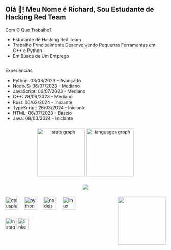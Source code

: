 <h2 align="left">Olá 👋! Meu Nome é Richard, Sou Estudante de Hacking Red Team</h2>

Com O Que Trabalho?
- Estudante de Hacking Red Team
- Trabalho Principalmente Desenvolvendo Pequenas Ferramentas em C++ e Python
- Em Busca de Um Emprego

##

Experiências
- Python: 03/03/2023 - Avançado
- NodeJS: 06/07/2023 - Mediano
- JavaScript: 06/07/2023 - Mediano
- C++: 28/09/2023 - Mediano
- Rust: 06/02/2024 - Iniciante
- TypeScript: 26/03/2024 - Iniciante
- HTML: 06/07/2023 - Báscio
- Java: 08/03/2024 - Iniciante

###

<div align="center">
  <img src="https://github-readme-stats.vercel.app/api?username=chaoticofchaos&hide_title=false&hide_rank=false&show_icons=true&include_all_commits=true&count_private=true&disable_animations=false&theme=dark&locale=pt-br&hide_border=true&order=1" height="150" alt="stats graph"  />
  <img src="https://github-readme-stats.vercel.app/api/top-langs?username=chaoticofchaos&locale=pt-br&hide_title=false&layout=compact&card_width=320&langs_count=5&theme=dark&hide_border=true&order=2" height="150" alt="languages graph"  />
</div>

###

<div align="center">
  <img src="https://profile-counter.glitch.me/chaoticofchaos/count.svg?"  />
</div>

###

<img align="right" height="150" src="https://i.pinimg.com/originals/ab/43/b8/ab43b8a12fc38e2e4772802aaa428483.png"  />

###

<div align="left">
  <img src="https://cdn.jsdelivr.net/gh/devicons/devicon/icons/cplusplus/cplusplus-original.svg" height="40" alt="cplusplus logo"  />
  <img width="12" />
  <img src="https://cdn.jsdelivr.net/gh/devicons/devicon/icons/python/python-original.svg" height="40" alt="python logo"  />
  <img width="12" />
  <img src="https://skillicons.dev/icons?i=nodejs" height="40" alt="nodejs logo"  />
  <img width="12" />
  <img src="https://cdn.jsdelivr.net/gh/devicons/devicon/icons/linux/linux-original.svg" height="40" alt="linux logo"  />
</div>

###

<div align="left">
  <a href="https://instagram.com/chaoticofchaos_kaos/" target="_blank"><img src="https://img.shields.io/static/v1?message=Instagram&logo=instagram&label=&color=E4405F&logoColor=white&labelColor=&style=for-the-badge" height="35" alt="instagram logo"  /></a>
  <a href="https://instagram.com/chaoticofchaos_kaos/"><img src="https://img.shields.io/static/v1?message=LinkedIn&logo=linkedin&label=&color=0077B5&logoColor=white&labelColor=&style=for-the-badge" height="35" alt="linkedin logo"  /></a>
</div>

###

<br clear="both">

###
